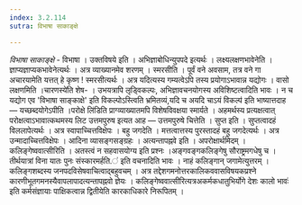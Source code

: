 ```yaml
---
index: 3.2.114
sutra: विभाषा साकाङ्क्षे

---
```

_विभाषा साकाङ्क्षे_ - विभाषा । उक्तविषये इति । अभिज्ञाबोधिन्युपपदे इत्यर्थः । लक्ष्यलक्षणभावेनेति । ज्ञाप्यज्ञाप्यकभावेनेत्यर्थः । अत्र व्याख्यानमेव शरणम् । स्मरसीति । पूर्वं वने अवसाम, तत्र वने गा अचारयामेति यत्तत् हे कृष्ण ! स्मरसीत्यर्थः । अत्र यदित्यस्य गम्यत्वेऽपि तस्य प्रयोगाऽभावान्न यद्योगः । वासो लक्षणमिति ।चारणस्ये॑ति शेष- । उभयत्रापि लृड्विकल्पः, अभिज्ञावचनयोगस्य अविशिष्टत्वादिति भावः । न च यद्योग एव 'विभाषा साङ्काक्षे' इति विकल्पोऽस्त्विति भ्रमितव्यं,यदि च अयदि चाऽयं विकल्प॑ इति भाष्यात्तदाह —  यच्छब्दयोगेऽपीति ।परोक्षे लि॑डिति प्राग्व्याख्यातमपि विशेषविवक्षया स्मार्यते । अहमर्थस्य प्रत्यक्षत्वात् परोक्षत्वाऽभावात्कथमस्य लिट उत्तमपुरुष इत्यत आह —  उत्तमपुरुषे चित्तेति । सुप्त इति । सुप्तत्वादहं विललापेत्यर्थः । अत्र स्वापाच्चित्तविक्षेपः । बहु जगदेति । मत्तत्वात्तस्य पुरस्तादहं बहु जगदेत्यर्थः । अत्र उन्मादाच्चित्तविक्षेपः । आदिना व्यासङ्गसङ्ग्रहः । अत्यन्तापह्नवे इति । अपरोक्षार्थमिदम् । कलिङ्गेष्ववात्सीरिति । अतस्त्वं न सहवासयोग्य इति प्रश्नः ।अङ्गवङ्गकलिङ्गेषु सौराष्ट्रमगधेषु च । तीर्थयात्रां विना यातः पुनः संस्कारमर्हति.॑ इति वचनादिति भावः । नाहं कलिङ्गान् जगामेत्युत्तरम् । कलिङ्गशब्दस्य जनपदविसेषवाचित्वाद्बहुवचम् । अत्र तद्देशगमनोत्तरकालिकववासविषयकप्रश्ने कारणीभूतगमनस्यैवापलापादत्यन्तापह्नवो ज्ञेयः । कलिङ्गेष्ववात्सीरित्यत्रअकर्मकधातुभिर्योगे देशः कालो भावः॑ इति कर्मसंज्ञायाः पाक्षिकत्वान्न द्वितीयेति कारकाधिकारे निरूपितम् ।